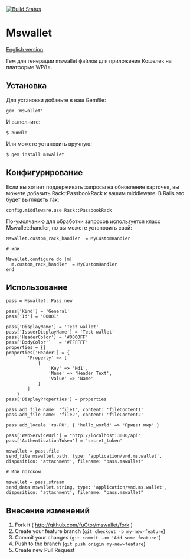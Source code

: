 [![Build Status](https://travis-ci.org/fuCtor/mswallet.svg)](https://travis-ci.org/fuCtor/mswallet)

# Mswallet

[English version](https://github.com/fuCtor/mswallet/blob/master/README.md)

Гем для генерации mswallet файлов для приложения Кошелек на платформе WP8+.

## Установка

Для установки добавьте в ваш Gemfile:

    gem 'mswallet'

И выполните:

    $ bundle

Или можете установить вручную:

    $ gem install mswallet

## Конфигурирование
Если вы хотиет поддерживать запросы на обновление карточек, вы можете добавить Rack::PassbookRack к вашим middleware. В Rails это будет выглядеть так:

    config.middleware.use Rack::PassbookRack

По-умолчанию для обработки запросов используется класс Mswallet::handler, но вы можете установить свой:

    Mswallet.custom_rack_handler  = MyCustomHandler

    # или

    Mswallet.configure do |m|
      m.custom_rack_handler  = MyCustomHandler
    end

## Использование

    pass = Mswallet::Pass.new

    pass['Kind'] = 'General'
    pass['Id'] = '00001'

    pass['DisplayName'] = 'Test wallet'
    pass['IssuerDisplayName'] = 'Test wallet'
    pass['HeaderColor'] = '#0000FF'
    pass['BodyColor']   = '#FFFFFF'
    properties = {}
    properties['Header'] = {
            'Property' => [
                {
                    'Key' => 'Hd1',
                    'Name' => 'Header Text',
                    'Value' => 'Name'
                }
            ]
        }
    pass['DisplayProperties'] = properties

    pass.add_file name: 'file1', content: 'fileContent1'
    pass.add_file name: 'file2', content: 'fileContent2'

    pass.add_locale 'ru-RU', { 'hello_world' => 'Привет мир' }

    pass['WebServiceUrl'] = "http://localhost:3000/api"
    pass['AuthenticationToken'] = 'secret_token'

    mswallet = pass.file
    send_file mswallet.path, type: 'application/vnd.ms.wallet', disposition: 'attachment', filename: "pass.mswallet"

    # Или потоком

    mswallet = pass.stream
    send_data mswallet.string, type: 'application/vnd.ms.wallet', disposition: 'attachment', filename: "pass.mswallet"

## Внесение изменений

1. Fork it ( http://github.com/fuCtor/mswallet/fork )
2. Create your feature branch (`git checkout -b my-new-feature`)
3. Commit your changes (`git commit -am 'Add some feature'`)
4. Push to the branch (`git push origin my-new-feature`)
5. Create new Pull Request
